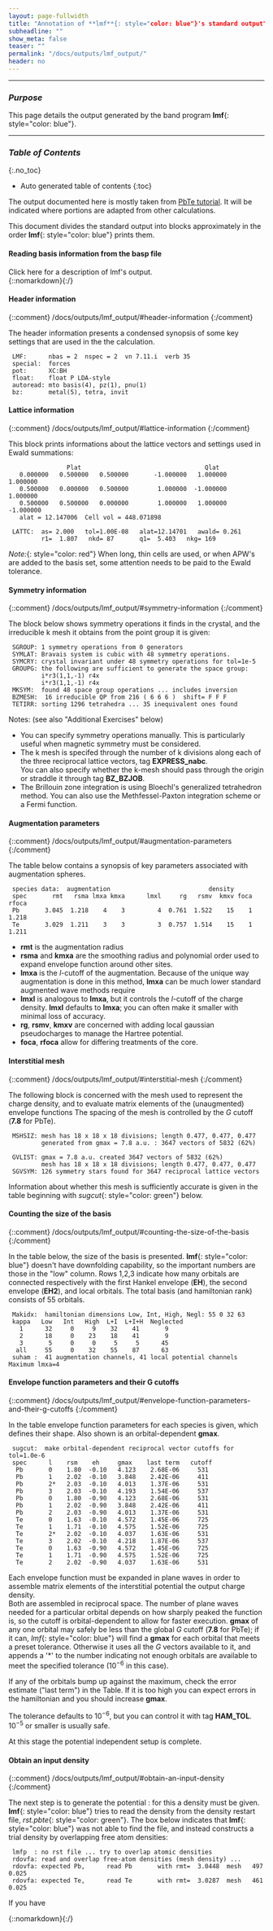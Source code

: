 ```yaml
---
layout: page-fullwidth
title: "Annotation of **lmf**{: style="color: blue"}'s standard output"
subheadline: ""
show_meta: false
teaser: ""
permalink: "/docs/outputs/lmf_output/"
header: no
---
```



_____________________________________________________________

### _Purpose_

This page details the output generated by the band program **lmf**{: style="color: blue"}.

_____________________________________________________________

### _Table of Contents_
{:.no_toc}
*  Auto generated table of contents
{:toc}  

The output documented here is mostly taken from [PbTe
tutorial](/tutorial/lmf/lmf_pbte_tutorial/). It will be indicated
where portions are adapted from other calculations.  

This document divides the standard output into blocks approximately in the
order **lmf**{: style="color: blue"} prints them.

####  Reading basis information from the basp file
<div onclick="elm = document.getElementById('lmfoutput'); if(elm.style.display == 'none') elm.style.display = 'block'; else elm.style.display = 'none';">
Click here for a description of lmf's output.</div>
{::nomarkdown}<div style="display:none;padding:0px;" id="lmfoutput">{:/} 

**lmf**{: style="color: blue"} begins by telling you that it is reading
basis information (envelope function parmeters, _P_ parameters and information
about local orbitals) from _basp.pbte_{: style="color: green"}.

~~~
 rdctrl: reading basis parameters from file basp
 ioorbp: read species Pb        RSMH,EH RSMH2,EH2 P PZ
 ioorbp: read species Te        RSMH,EH RSMH2,EH2 P
         reset nkaph from 1 to 3
~~~

You can also supply this information in the ctrl file.
If both are present **lmf**{: style="color: blue"} decides on which to
use depending on settings in **EXPRESS_autobas**.

To see what the tokens in **autobas** do, invoke `lmf --input`
and search for autobas in the output.

{::nomarkdown}</div>{:/}

#### Header information
{::comment}
/docs/outputs/lmf_output/#header-information
{:/comment}

The header information presents a condensed synopsis of some key
settings that are used in the the calculation.

~~~
 LMF:      nbas = 2  nspec = 2  vn 7.11.i  verb 35
 special:  forces
 pot:      XC:BH
 float:    float P LDA-style
 autoread: mto basis(4), pz(1), pnu(1)
 bz:       metal(5), tetra, invit 
~~~

#### Lattice information
{::comment}
/docs/outputs/lmf_output/#lattice-information
{:/comment}

This block prints informations about the lattice vectors and settings used in Ewald summations:

~~~
                Plat                                  Qlat
   0.000000   0.500000   0.500000       -1.000000   1.000000   1.000000
   0.500000   0.000000   0.500000        1.000000  -1.000000   1.000000
   0.500000   0.500000   0.000000        1.000000   1.000000  -1.000000
   alat = 12.147006  Cell vol = 448.071898

 LATTC:  as= 2.000   tol=1.00E-08   alat=12.14701   awald= 0.261
         r1=  1.807   nkd= 87       q1=  5.403   nkg= 169
~~~

_Note:_{: style="color: red"} When long, thin cells are used, or when APW's are added to the basis set, some attention needs to be paid to the Ewald tolerance.

#### Symmetry information
{::comment}
/docs/outputs/lmf_output/#symmetry-information
{:/comment}

The block below shows symmetry operations it finds in the 
crystal, and the irreducible k mesh it obtains from the point group it is given:

~~~
 SGROUP: 1 symmetry operations from 0 generators
 SYMLAT: Bravais system is cubic with 48 symmetry operations.
 SYMCRY: crystal invariant under 48 symmetry operations for tol=1e-5
 GROUPG: the following are sufficient to generate the space group:
         i*r3(1,1,-1) r4x
         i*r3(1,1,-1) r4x
 MKSYM:  found 48 space group operations ... includes inversion
 BZMESH:  16 irreducible QP from 216 ( 6 6 6 )  shift= F F F
 TETIRR: sorting 1296 tetrahedra ... 35 inequivalent ones found
~~~

Notes: (see also "Additional Exercises" below)

+ You can specify symmetry operations manually.  This is particularly useful
  when magnetic symmetry must be considered.  
+ The k mesh is specifed through the number of k divisions along each of the three reciprocal lattice vectors, tag **EXPRESS_nabc**.  
  You can also specify whether the k-mesh should pass through the origin or straddle it
  through tag **BZ_BZJOB**.
+ The Brillouin zone integration is using Bloechl's generalized tetrahedron method.
  You can also use the Methfessel-Paxton integration scheme or a Fermi function.

#### Augmentation parameters
{::comment}
/docs/outputs/lmf_output/#augmentation-parameters
{:/comment}

The table below contains a synopsis of key parameters associated with augmentation spheres.

~~~
 species data:  augmentation                           density
 spec       rmt   rsma lmxa kmxa      lmxl     rg   rsmv  kmxv foca   rfoca
 Pb       3.045  1.218    4    3         4  0.761  1.522    15    1   1.218
 Te       3.029  1.211    3    3         3  0.757  1.514    15    1   1.211
~~~

+ **rmt** is the augmentation radius
+ **rsma** and **kmxa** are the smoothing radius and polynomial order used to expand envelope function around other sites.
+ **lmxa** is the _l_-cutoff of the augmentation.  Because of the unique way augmentation is done in this method, **lmxa** can be much lower standard augmented wave methods require
+ **lmxl** is analogous to **lmxa**, but it controls the _l_-cutoff of the charge density.  **lmxl** defaults to **lmxa**; you can often make it smaller with minimal loss of accuracy.
+ **rg**, **rsmv**, **kmxv** are concerned with adding local gaussian pseudocharges to manage the Hartree potential.
+ **foca**, **rfoca** allow for differing treatments of the core.

#### Interstitial mesh
{::comment}
/docs/outputs/lmf_output/#interstitial-mesh
{:/comment}

The following block is concerned with the mesh used to represent the charge density,
and to evaluate matrix elements of the (unaugmented) envelope functions
The spacing of the mesh is controlled by the _G_ cutoff (**7.8** for PbTe).

~~~
 MSHSIZ: mesh has 18 x 18 x 18 divisions; length 0.477, 0.477, 0.477
         generated from gmax = 7.8 a.u. : 3647 vectors of 5832 (62%)

 GVLIST: gmax = 7.8 a.u. created 3647 vectors of 5832 (62%)
         mesh has 18 x 18 x 18 divisions; length 0.477, 0.477, 0.477
 SGVSYM: 126 symmetry stars found for 3647 reciprocal lattice vectors
~~~ 

Information about whether this mesh is sufficiently accurate is given
in the table beginning with _sugcut_{: style="color: green"} below.

#### Counting the size of the basis
{::comment}
/docs/outputs/lmf_output/#counting-the-size-of-the-basis
{:/comment}

In the table below, the size of the basis is presented.
**lmf**{: style="color: blue"} doesn't have downfolding capability, so the
important numbers are those in the "low" column.  Rows 1,2,3 indicate how
many orbitals are connected respectively with the first Hankel envelope (**EH**),
the second envelope (**EH2**), and local orbitals.
The total basis (and hamiltonian rank) consists of 55 orbitals.

~~~
 Makidx:  hamiltonian dimensions Low, Int, High, Negl: 55 0 32 63
 kappa   Low   Int   High  L+I  L+I+H  Neglected
   1      32     0     9    32    41       9
   2      18     0    23    18    41       9
   3       5     0     0     5     5      45
  all     55     0    32    55    87      63
 suham :  41 augmentation channels, 41 local potential channels  Maximum lmxa=4
~~~

#### Envelope function parameters and their G cutoffs
{::comment}
/docs/outputs/lmf_output/#envelope-function-parameters-and-their-g-cutoffs
{:/comment}

In the table envelope function parameters for each species is given,
which defines their shape.   Also shown is an orbital-dependent **gmax**.

~~~
 sugcut:  make orbital-dependent reciprocal vector cutoffs for tol=1.0e-6
 spec      l    rsm    eh     gmax    last term   cutoff
  Pb       0    1.80  -0.10   4.123    2.68E-06     531 
  Pb       1    2.02  -0.10   3.848    2.42E-06     411 
  Pb       2*   2.03  -0.10   4.013    1.37E-06     531 
  Pb       3    2.03  -0.10   4.193    1.54E-06     537 
  Pb       0    1.80  -0.90   4.123    2.68E-06     531 
  Pb       1    2.02  -0.90   3.848    2.42E-06     411 
  Pb       2    2.03  -0.90   4.013    1.37E-06     531 
  Te       0    1.63  -0.10   4.572    1.45E-06     725 
  Te       1    1.71  -0.10   4.575    1.52E-06     725 
  Te       2*   2.02  -0.10   4.037    1.63E-06     531 
  Te       3    2.02  -0.10   4.218    1.87E-06     537 
  Te       0    1.63  -0.90   4.572    1.45E-06     725 
  Te       1    1.71  -0.90   4.575    1.52E-06     725 
  Te       2    2.02  -0.90   4.037    1.63E-06     531 
~~~ 

Each envelope function must be expanded in plane waves in order to assemble matrix elements of the interstitial potential
the output charge density.  
Both are assembled in reciprocal space.
The number of plane waves needed for a particular orbital depends on how sharply peaked the function is,
so the cutoff is orbital-dependent to allow for faster execution.
**gmax** of any one orbital may safely be less than the global _G_ cutoff (**7.8** for PbTe);
if it can, _lmf_{: style="color: blue"} will find a **gmax** for each orbital
that meets a preset tolerance.  Otherwise it uses all the _G_ vectors available to it, and appends a '\*' to the number indicating 
not enough orbitals are available to meet the specified tolerance (10<sup>&minus;6</sup> in this case).

If any of the orbitals bump up against the maximum, check the error estimate ("last term") in the Table.
If it is too high you can expect errors in the hamiltonian and you should increase **gmax**.

The tolerance defaults to 10<sup>&minus;6</sup>, but you can control it with tag **HAM_TOL**.
10<sup>&minus;5</sup> or smaller is usually safe.

At this stage the potential independent setup is complete.  

#### Obtain an input density
{::comment}
/docs/outputs/lmf_output/#obtain-an-input-density
{:/comment}

The next step is to generate the potential : for this a density must be given.  **lmf**{: style="color: blue"} tries to read the density
from the density restart file, *rst.pbte*{: style="color: green"}.  The box below indicates that **lmf**{: style="color: blue"} was not able
to find the file, and instead constructs a trial density by overlapping free atom densities:

~~~
 lmfp  : no rst file ... try to overlap atomic densities
 rdovfa: read and overlap free-atom densities (mesh density) ...
 rdovfa: expected Pb,      read Pb       with rmt=  3.0448  mesh   497  0.025
 rdovfa: expected Te,      read Te       with rmt=  3.0287  mesh   461  0.025
~~~

If you have 


{::nomarkdown}</div>{:/}

